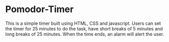 # Pomodor-Timer
This is a simple timer built using HTML, CSS and javascript.
Users can set the timer for 25 minutes to do the task, have short breaks of 5 minutes and long breaks of 25 minutes.
When the time ends, an alarm will alert the user.
